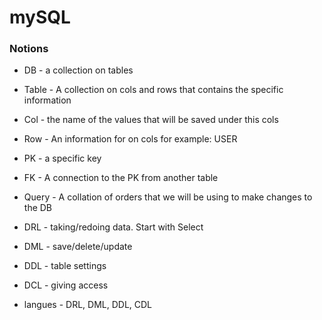 # mySQL
### Notions

- DB - a collection on tables

- Table - A collection on cols and rows that contains the specific information

- Col - the name of the values that will be saved under this cols

- Row - An information for on cols for example: USER

- PK - a specific key

- FK - A connection to the PK from another table

- Query - A collation of orders that we will be using to make changes to the DB

- DRL - taking/redoing data. Start with Select

- DML - save/delete/update

- DDL - table settings

- DCL - giving access

- langues - DRL, DML, DDL, CDL

